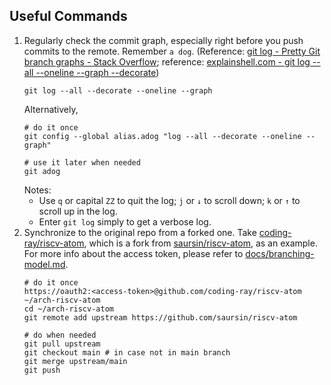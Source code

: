 <a id="commands"></a>

## Useful Commands

1. Regularly check the commit graph, especially right before you push commits to the remote. Remember `a dog`. (Reference: [git log - Pretty Git branch graphs - Stack Overflow](https://stackoverflow.com/a/35075021); reference: [explainshell.com - git log --all --oneline --graph --decorate](https://explainshell.com/explain?cmd=git+log+--all+--oneline+--graph+--decorate))
   ```shell
   git log --all --decorate --oneline --graph
   ```
   Alternatively,
   ```shell
   # do it once
   git config --global alias.adog "log --all --decorate --oneline --graph"

   # use it later when needed
   git adog
   ```
   Notes:
   * Use `q` or capital `ZZ` to quit the log; `j` or `↓` to scroll down; `k` or `↑` to scroll up in the log.
   * Enter `git log` simply to get a verbose log.
1. Synchronize to the original repo from a forked one. Take [coding-ray/riscv-atom](https://github.com/coding-ray/riscv-atom), which is a fork from [saursin/riscv-atom](https://github.com/saursin/riscv-atom), as an example. For more info about the access token, please refer to [docs/branching-model.md](docs/branching-model.md#environment).
   ```shell
   # do it once
   https://oauth2:<access-token>@github.com/coding-ray/riscv-atom ~/arch-riscv-atom
   cd ~/arch-riscv-atom
   git remote add upstream https://github.com/saursin/riscv-atom

   # do when needed
   git pull upstream
   git checkout main # in case not in main branch
   git merge upstream/main
   git push
   ```